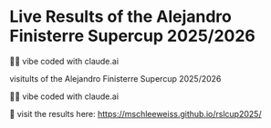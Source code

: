 # Live Results of the Alejandro Finisterre Supercup 2025/2026

👩‍💻 vibe coded with claude.ai

visitults of the Alejandro Finisterre Supercup 2025/2026

👩‍💻 vibe coded with claude.ai

👀 visit the results here: https://mschleeweiss.github.io/rslcup2025/